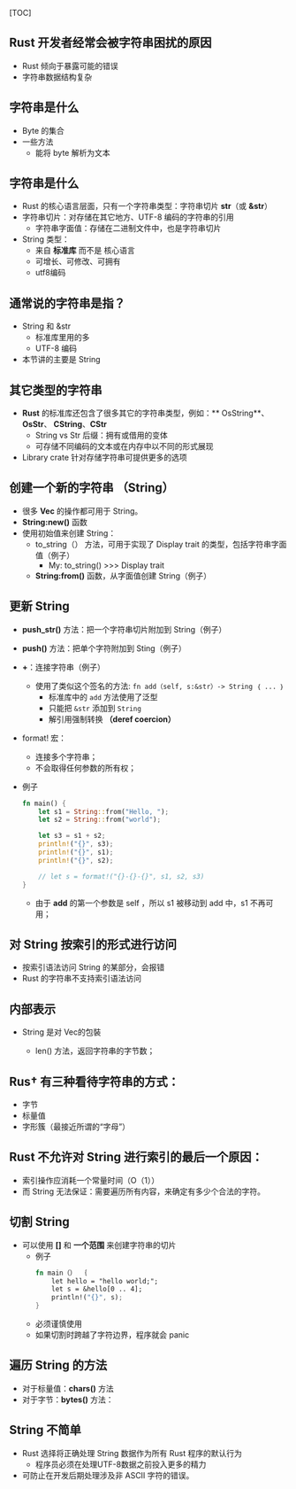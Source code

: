 [TOC]

## Rust 开发者经常会被字符串困扰的原因
- Rust 倾向于暴露可能的错误
- 字符串数据结构复杂

## 字符串是什么
- Byte 的集合
- 一些方法
  - 能将 byte 解析为文本


## 字符串是什么
- Rust 的核心语言层面，只有一个字符串类型：字符串切片 **str**（或 **&str**）
- 字符串切片：对存储在其它地方、UTF-8 编码的字符串的引用
    - 字符串字面值：存储在二进制文件中，也是字符串切片
- String 类型：
  - 来自 **标准库** 而不是 核心语言
  - 可增长、可修改、可拥有 
  - utf8编码


## 通常说的字符串是指？
- String 和 &str
  - 标准库里用的多
  - UTF-8 编码
- 本节讲的主要是 String


## 其它类型的字符串
- **Rust** 的标准库还包含了很多其它的字符串类型，例如：**  OsString**、 **OsStr**、 **CString**、**CStr**
  - String vs Str 后缀：拥有或借用的变体
  - 可存储不同编码的文本或在内存中以不同的形式展现
- Library crate 针对存储字符串可提供更多的选项


## 创建一个新的字符串 （String）
- 很多 **Vec<T>** 的操作都可用于 String。
- **String:new()** 函数
- 使用初始值来创建 String：
  - to_string（） 方法，可用于实现了 Display trait 的类型，包括字符串字面值（例子）
    - My: to_string() >>> Display trait 
  - **String:from()** 函数，从字面值创建 String（例子）



## 更新 String
- **push_str()** 方法：把一个字符串切片附加到 String（例子）
- **push()** 方法：把单个字符附加到 Sting（例子）
- **+**：连接字符串（例子）
  - 使用了类似这个签名的方法: `fn add（self, s:&str）-> String ｛ ... ｝`
    - 标准库中的 `add` 方法使用了泛型
    - 只能把 `&str` 添加到 `String`
    - 解引用强制转换 **（deref coercion）**
- format! 宏：
  - 连接多个字符串；
  - 不会取得任何参数的所有权；

- 例子
    ```rust
    fn main() {
        let s1 = String::from("Hello, ");
        let s2 = String::from("world");

        let s3 = s1 + s2;
        println!("{}", s3);
        println!("{}", s1);
        println!("{}", s2);

        // let s = format!("{}-{}-{}", s1, s2, s3)
    }
    ```
    - 由于 **add** 的第一个参数是 self ，所以 s1 被移动到 add 中，s1 不再可用；


## 对 String 按索引的形式进行访问
- 按索引语法访问 String 的某部分，会报错
- Rust 的字符串不支持索引语法访问


## 内部表示
- String 是对 Vec<u8>的包裝
  - len() 方法，返回字符串的字节数；


## Rus† 有三种看待字符串的方式：
- 字节
- 标量值
- 字形簇（最接近所谓的“字母”）


## Rust 不允许对 String 进行索引的最后一个原因：
- 索引操作应消耗一个常量时间（O（1））
- 而 String 无法保证：需要遍历所有内容，来确定有多少个合法的字符。


## 切割 String
- 可以使用 **[]** 和 **一个范围** 来创建字符串的切片
  - 例子
    ```rust 
    fn main（） ｛
        let hello = "hello world;";
        let s = &hello[0 .. 4];
        println!("{}", s);
    }
    ```
  - 必须谨慎使用
  - 如果切割时跨越了字符边界，程序就会 panic


## 遍历 String 的方法
- 对于标量值：**chars()** 方法
- 对于字节：**bytes()** 方法：


## String 不简单
- Rust 选择将正确处理 String 数据作为所有 Rust 程序的默认行为
  - 程序员必须在处理UTF-8数据之前投入更多的精力
- 可防止在开发后期处理涉及非 ASCII 字符的错误。